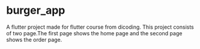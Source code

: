 # burger_app

A flutter project made for flutter course from dicoding. This project consists of two page.The first page shows the home page and the second page shows the order page.


